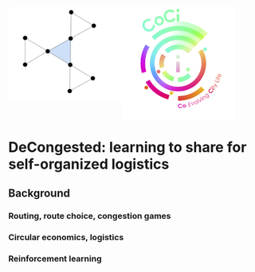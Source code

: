 <img src="images/logo.png" align="left" width="45%"/>
<img src="images/coci_logo.png" align="center" width="45%"/>

# DeCongested: learning to share for self-organized logistics

## Background

### Routing, route choice, congestion games

### Circular economics, logistics  

### Reinforcement learning

